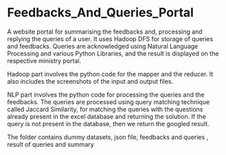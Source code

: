 # Feedbacks_And_Queries_Portal
A website portal for summarising the feedbacks and, processing and replying the queries of a user. It uses Hadoop DFS for storage of queries and feedbacks. Queries are acknowledged using Natural Language Processing and various Python Libraries, and the result is displayed on the respective ministry portal.

Hadoop part involves the python code for the mapper and the reducer. It also includes the screenshots of the input and output files.

NLP part involves the python code for processing the queries and the feedbacks. The queries are processed using query matching technique called Jaccard Similarity, for matching the queries with the questions already present in the excel database and returning the solution. If the query is not present in the database, then we return the googled result.

The folder contains dummy datasets, json file, feedbacks and queries , result of queries and summary
